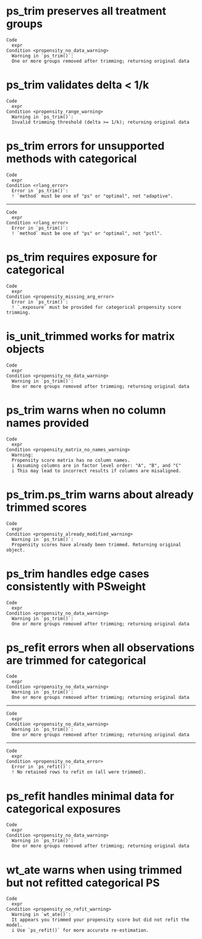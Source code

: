 # ps_trim preserves all treatment groups

    Code
      expr
    Condition <propensity_no_data_warning>
      Warning in `ps_trim()`:
      One or more groups removed after trimming; returning original data

# ps_trim validates delta < 1/k

    Code
      expr
    Condition <propensity_range_warning>
      Warning in `ps_trim()`:
      Invalid trimming threshold (delta >= 1/k); returning original data

# ps_trim errors for unsupported methods with categorical

    Code
      expr
    Condition <rlang_error>
      Error in `ps_trim()`:
      ! `method` must be one of "ps" or "optimal", not "adaptive".

---

    Code
      expr
    Condition <rlang_error>
      Error in `ps_trim()`:
      ! `method` must be one of "ps" or "optimal", not "pctl".

# ps_trim requires exposure for categorical

    Code
      expr
    Condition <propensity_missing_arg_error>
      Error in `ps_trim()`:
      ! `.exposure` must be provided for categorical propensity score trimming.

# is_unit_trimmed works for matrix objects

    Code
      expr
    Condition <propensity_no_data_warning>
      Warning in `ps_trim()`:
      One or more groups removed after trimming; returning original data

# ps_trim warns when no column names provided

    Code
      expr
    Condition <propensity_matrix_no_names_warning>
      Warning:
      Propensity score matrix has no column names.
      i Assuming columns are in factor level order: "A", "B", and "C"
      i This may lead to incorrect results if columns are misaligned.

# ps_trim.ps_trim warns about already trimmed scores

    Code
      expr
    Condition <propensity_already_modified_warning>
      Warning in `ps_trim()`:
      Propensity scores have already been trimmed. Returning original object.

# ps_trim handles edge cases consistently with PSweight

    Code
      expr
    Condition <propensity_no_data_warning>
      Warning in `ps_trim()`:
      One or more groups removed after trimming; returning original data

# ps_refit errors when all observations are trimmed for categorical

    Code
      expr
    Condition <propensity_no_data_warning>
      Warning in `ps_trim()`:
      One or more groups removed after trimming; returning original data

---

    Code
      expr
    Condition <propensity_no_data_warning>
      Warning in `ps_trim()`:
      One or more groups removed after trimming; returning original data

---

    Code
      expr
    Condition <propensity_no_data_error>
      Error in `ps_refit()`:
      ! No retained rows to refit on (all were trimmed).

# ps_refit handles minimal data for categorical exposures

    Code
      expr
    Condition <propensity_no_data_warning>
      Warning in `ps_trim()`:
      One or more groups removed after trimming; returning original data

# wt_ate warns when using trimmed but not refitted categorical PS

    Code
      expr
    Condition <propensity_no_refit_warning>
      Warning in `wt_ate()`:
      It appears you trimmed your propensity score but did not refit the model.
      i Use `ps_refit()` for more accurate re-estimation.

